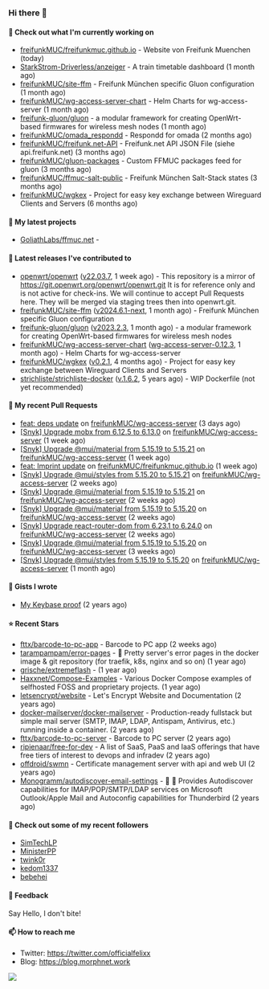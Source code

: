 ### Hi there 👋

#### 👷 Check out what I'm currently working on

- [freifunkMUC/freifunkmuc.github.io](https://github.com/freifunkMUC/freifunkmuc.github.io) - Website von Freifunk Muenchen (today)
- [StarkStrom-Driverless/anzeiger](https://github.com/StarkStrom-Driverless/anzeiger) - A train timetable dashboard (1 month ago)
- [freifunkMUC/site-ffm](https://github.com/freifunkMUC/site-ffm) - Freifunk München specific Gluon configuration (1 month ago)
- [freifunkMUC/wg-access-server-chart](https://github.com/freifunkMUC/wg-access-server-chart) - Helm Charts for wg-access-server (1 month ago)
- [freifunk-gluon/gluon](https://github.com/freifunk-gluon/gluon) - a modular framework for creating OpenWrt-based firmwares for wireless mesh nodes (1 month ago)
- [freifunkMUC/omada_respondd](https://github.com/freifunkMUC/omada_respondd) - Respondd for omada (2 months ago)
- [freifunkMUC/freifunk.net-API](https://github.com/freifunkMUC/freifunk.net-API) - Freifunk.net API JSON File (siehe api.freifunk.net) (3 months ago)
- [freifunkMUC/gluon-packages](https://github.com/freifunkMUC/gluon-packages) - Custom FFMUC packages feed for gluon (3 months ago)
- [freifunkMUC/ffmuc-salt-public](https://github.com/freifunkMUC/ffmuc-salt-public) - Freifunk München Salt-Stack states (3 months ago)
- [freifunkMUC/wgkex](https://github.com/freifunkMUC/wgkex) - Project for easy key exchange between Wireguard Clients and Servers (6 months ago)

#### 🌱 My latest projects

- [GoliathLabs/ffmuc.net](https://github.com/GoliathLabs/ffmuc.net) - 

#### 🔭 Latest releases I've contributed to

- [openwrt/openwrt](https://github.com/openwrt/openwrt) ([v22.03.7](https://github.com/openwrt/openwrt/releases/tag/v22.03.7), 1 week ago) - This repository is a mirror of https://git.openwrt.org/openwrt/openwrt.git It is for reference only and is not active for check-ins.  We will continue to accept Pull Requests here. They will be merged via staging trees then into openwrt.git.
- [freifunkMUC/site-ffm](https://github.com/freifunkMUC/site-ffm) ([v2024.6.1-next](https://github.com/freifunkMUC/site-ffm/releases/tag/v2024.6.1-next), 1 month ago) - Freifunk München specific Gluon configuration
- [freifunk-gluon/gluon](https://github.com/freifunk-gluon/gluon) ([v2023.2.3](https://github.com/freifunk-gluon/gluon/releases/tag/v2023.2.3), 1 month ago) - a modular framework for creating OpenWrt-based firmwares for wireless mesh nodes
- [freifunkMUC/wg-access-server-chart](https://github.com/freifunkMUC/wg-access-server-chart) ([wg-access-server-0.12.3](https://github.com/freifunkMUC/wg-access-server-chart/releases/tag/wg-access-server-0.12.3), 1 month ago) - Helm Charts for wg-access-server
- [freifunkMUC/wgkex](https://github.com/freifunkMUC/wgkex) ([v0.2.1](https://github.com/freifunkMUC/wgkex/releases/tag/v0.2.1), 4 months ago) - Project for easy key exchange between Wireguard Clients and Servers
- [strichliste/strichliste-docker](https://github.com/strichliste/strichliste-docker) ([v.1.6.2](https://github.com/strichliste/strichliste-docker/releases/tag/v.1.6.2), 5 years ago) - WIP Dockerfile (not yet recommended)

#### 🔨 My recent Pull Requests

- [feat: deps update](https://github.com/freifunkMUC/wg-access-server/pull/718) on [freifunkMUC/wg-access-server](https://github.com/freifunkMUC/wg-access-server) (3 days ago)
- [[Snyk] Upgrade mobx from 6.12.5 to 6.13.0](https://github.com/freifunkMUC/wg-access-server/pull/701) on [freifunkMUC/wg-access-server](https://github.com/freifunkMUC/wg-access-server) (1 week ago)
- [[Snyk] Upgrade @mui/material from 5.15.19 to 5.15.21](https://github.com/freifunkMUC/wg-access-server/pull/700) on [freifunkMUC/wg-access-server](https://github.com/freifunkMUC/wg-access-server) (1 week ago)
- [feat: Imprint update](https://github.com/freifunkMUC/freifunkmuc.github.io/pull/445) on [freifunkMUC/freifunkmuc.github.io](https://github.com/freifunkMUC/freifunkmuc.github.io) (1 week ago)
- [[Snyk] Upgrade @mui/styles from 5.15.20 to 5.15.21](https://github.com/freifunkMUC/wg-access-server/pull/699) on [freifunkMUC/wg-access-server](https://github.com/freifunkMUC/wg-access-server) (2 weeks ago)
- [[Snyk] Upgrade @mui/material from 5.15.19 to 5.15.21](https://github.com/freifunkMUC/wg-access-server/pull/698) on [freifunkMUC/wg-access-server](https://github.com/freifunkMUC/wg-access-server) (2 weeks ago)
- [[Snyk] Upgrade @mui/material from 5.15.19 to 5.15.20](https://github.com/freifunkMUC/wg-access-server/pull/697) on [freifunkMUC/wg-access-server](https://github.com/freifunkMUC/wg-access-server) (2 weeks ago)
- [[Snyk] Upgrade react-router-dom from 6.23.1 to 6.24.0](https://github.com/freifunkMUC/wg-access-server/pull/696) on [freifunkMUC/wg-access-server](https://github.com/freifunkMUC/wg-access-server) (2 weeks ago)
- [[Snyk] Upgrade @mui/material from 5.15.19 to 5.15.20](https://github.com/freifunkMUC/wg-access-server/pull/695) on [freifunkMUC/wg-access-server](https://github.com/freifunkMUC/wg-access-server) (3 weeks ago)
- [[Snyk] Upgrade @mui/styles from 5.15.19 to 5.15.20](https://github.com/freifunkMUC/wg-access-server/pull/692) on [freifunkMUC/wg-access-server](https://github.com/freifunkMUC/wg-access-server) (1 month ago)

#### 📓 Gists I wrote

- [My Keybase proof](https://gist.github.com/69863960a08efeb03ad576ccaf93d880) (2 years ago)

#### ⭐ Recent Stars

- [fttx/barcode-to-pc-app](https://github.com/fttx/barcode-to-pc-app) - Barcode to PC app (2 weeks ago)
- [tarampampam/error-pages](https://github.com/tarampampam/error-pages) - 🚧 Pretty server&#39;s error pages in the docker image &amp; git repository (for traefik, k8s, nginx and so on) (1 year ago)
- [grische/extremeflash](https://github.com/grische/extremeflash) -  (1 year ago)
- [Haxxnet/Compose-Examples](https://github.com/Haxxnet/Compose-Examples) - Various Docker Compose examples of selfhosted FOSS and proprietary projects. (1 year ago)
- [letsencrypt/website](https://github.com/letsencrypt/website) - Let&#39;s Encrypt Website and Documentation (2 years ago)
- [docker-mailserver/docker-mailserver](https://github.com/docker-mailserver/docker-mailserver) - Production-ready fullstack but simple mail server (SMTP, IMAP, LDAP, Antispam, Antivirus, etc.) running inside a container. (2 years ago)
- [fttx/barcode-to-pc-server](https://github.com/fttx/barcode-to-pc-server) - Barcode to PC server (2 years ago)
- [ripienaar/free-for-dev](https://github.com/ripienaar/free-for-dev) - A list of SaaS, PaaS and IaaS offerings that have free tiers of interest to devops and infradev (2 years ago)
- [offdroid/swmn](https://github.com/offdroid/swmn) - Certificate management server with api and web UI (2 years ago)
- [Monogramm/autodiscover-email-settings](https://github.com/Monogramm/autodiscover-email-settings) - :whale: :wrench: Provides Autodiscover capabilities for IMAP/POP/SMTP/LDAP services on Microsoft Outlook/Apple Mail and Autoconfig capabilities for Thunderbird (2 years ago)

#### 👯 Check out some of my recent followers

- [SimTechLP](https://github.com/SimTechLP)
- [MinisterPP](https://github.com/MinisterPP)
- [twink0r](https://github.com/twink0r)
- [kedom1337](https://github.com/kedom1337)
- [bebehei](https://github.com/bebehei)

#### 💬 Feedback

Say Hello, I don't bite!

#### 📫 How to reach me

- Twitter: https://twitter.com/officialfelixx
- Blog: https://blog.morphnet.work

<img align="left" src="https://github-readme-stats.vercel.app/api?username=GoliathLabs&show_icons=true&hide_border=true&layout=compact&theme=chartreuse-dark&hide_rank=true&include_all_commits=true&bg_color=0d1117" />
